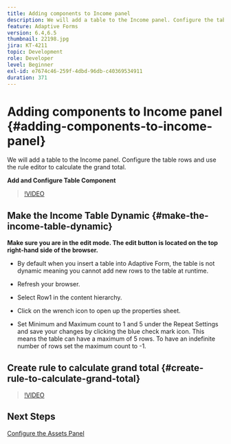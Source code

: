 ```yaml
---
title: Adding components to Income panel
description: We will add a table to the Income panel. Configure the table rows and use the rule editor to calculate the grand total.
feature: Adaptive Forms
version: 6.4,6.5
thumbnail: 22198.jpg
jira: KT-4211
topic: Development
role: Developer
level: Beginner
exl-id: e7674c46-259f-4dbd-96db-c40369534911
duration: 371
---
```

# Adding components to Income panel {#adding-components-to-income-panel}

We will add a table to the Income panel. Configure the table rows and use the rule editor to calculate the grand total.

**Add and Configure Table Component**

>[!VIDEO](https://video.tv.adobe.com/v/22198?quality=12&learn=on)



## Make the Income Table Dynamic {#make-the-income-table-dynamic}

**Make sure you are in the edit mode. The edit button is located on the top right-hand side of the browser.**

* By default when you insert a table into Adaptive Form, the table is not dynamic meaning you cannot add new rows to the table at runtime.

* Refresh your browser.

* Select Row1 in the content hierarchy.

* Click on the wrench icon to open up the properties sheet.

* Set Minimum and Maximum count to 1 and 5 under the Repeat Settings and save your changes by clicking the blue check mark icon. This means the table can have a maximum of 5 rows. To have an indefinite number of rows set the maximum count to -1.

## Create rule to calculate grand total {#create-rule-to-calculate-grand-total}


>[!VIDEO](https://video.tv.adobe.com/v/22197?quality=12&learn=on)

## Next Steps

[Configure the Assets Panel](./configuring-assets-panel.md)
